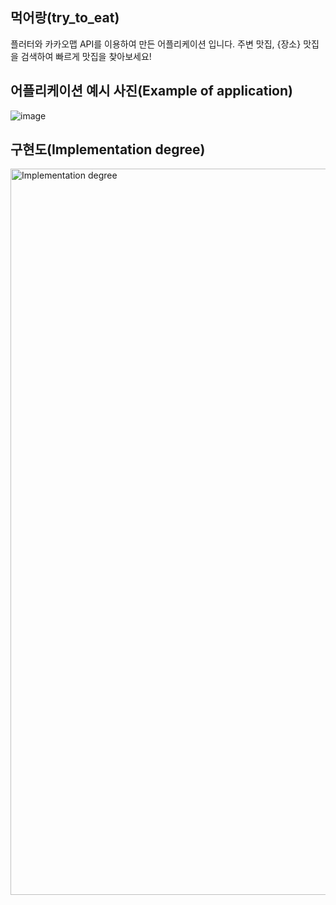## 먹어랑(try_to_eat)
플러터와 카카오맵 API를 이용하여 만든 어플리케이션 입니다. 주변 맛집, {장소} 맛집을 검색하여 빠르게 맛집을 찾아보세요!

## 어플리케이션 예시 사진(Example of application)

![image](https://github.com/user-attachments/assets/6e4d3a01-4837-4d25-920c-0c20bac518ea)

## 구현도(Implementation degree)

<img width="1162" alt="Implementation degree" src="https://github.com/user-attachments/assets/fa96c15e-d615-4842-8540-002702c9dd7c">


